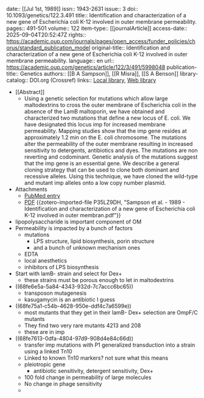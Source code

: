 date:: [[Jul 1st, 1989]]
issn:: 1943-2631
issue:: 3
doi:: 10.1093/genetics/122.3.491
title:: Identification and characterization of a new gene of Escherichia coli K-12 involved in outer membrane permeability.
pages:: 491-501
volume:: 122
item-type:: [[journalArticle]]
access-date:: 2025-09-04T20:52:47Z
rights:: https://academic.oup.com/journals/pages/open_access/funder_policies/chorus/standard_publication_model
original-title:: Identification and characterization of a new gene of Escherichia coli K-12 involved in outer membrane permeability.
language:: en
url:: https://academic.oup.com/genetics/article/122/3/491/5998048
publication-title:: Genetics
authors:: [[B A Sampson]], [[R Misra]], [[S A Benson]]
library-catalog:: DOI.org (Crossref)
links:: [Local library](zotero://select/library/items/P7R83WZA), [Web library](https://www.zotero.org/users/6106196/items/P7R83WZA)

- [[Abstract]]
	- Using a genetic selection for mutations which allow large maltodextrins to cross the outer membrane of Escherichia coli in the absence of the LamB maltoporin, we have obtained and characterized two mutations that define a new locus of E. coli. We have designated this locus imp for increased membrane permeability. Mapping studies show that the imp gene resides at approximately 1.2 min on the E. coli chromosome. The mutations alter the permeability of the outer membrane resulting in increased sensitivity to detergents, antibiotics and dyes. The mutations are non reverting and codominant. Genetic analysis of the mutations suggest that the imp gene is an essential gene. We describe a general cloning strategy that can be used to clone both dominant and recessive alleles. Using this technique, we have cloned the wild-type and mutant imp alleles onto a low copy number plasmid.
- Attachments
	- [PubMed entry](http://www.ncbi.nlm.nih.gov/pubmed/2547691)
	- [PDF](zotero://select/library/items/P35LZ9DH) {{zotero-imported-file P35LZ9DH, "Sampson et al. - 1989 - Identification and characterization of a new gene of Escherichia coli K-12 involved in outer membran.pdf"}}
- lipopolysaccharide is important component of OM
- Permeability is impacted by a bunch of factors
	- mutations
		- LPS structure, lipid biosynthesis, porin structure
		- and a bunch of unknown mechanism ones
	- EDTA
	- local anesthetics
	- inhibitors of LPS biosynthesis
- Start with lamB- strain and select for Dex+
	- these strains must be porous enough to let in maltodextrins
- ((68fe6e5a-5a84-4343-932d-7c7accc6bc65))
	- transposon mutagenesis
	- kasugamycin is an antibiotic I guess
- ((68fe75a1-c54b-4628-950e-ddf4c7a6599e))
	- most mutants that they get in their lamB- Dex+ selection are OmpF/C mutants
	- They find two very rare mutants 4213 and 208
	- these are in imp
- ((68fe7613-0dfa-4804-97d9-908d4e84c66d))
	- transfer imp mutations with P1 generalized transduction into a strain using a linked Tn10
	- Linked to known Tn10 markers? not sure what this means
	- pleiotropic gene
		- antibiotic sensitivity, detergent sensitivity, Dex+
	- 100 fold change in permeability of large molecules
	- No change in phage sensitivity
	-